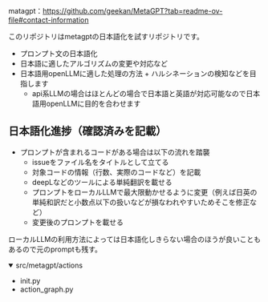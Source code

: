 matagpt：https://github.com/geekan/MetaGPT?tab=readme-ov-file#contact-information

このリポジトリはmetagptの日本語化を試すリポジトリです。
- プロンプト文の日本語化
- 日本語に適したアルゴリズムの変更や対応など
- 日本語用openLLMに適した処理の方法 + ハルシネーションの検知などを目指します
    - api系LLMの場合はほとんどの場合で日本語と英語が対応可能なので日本語用openLLMに目的を合わせます

## 日本語化進捗（確認済みを記載）
- プロンプトが含まれるコードがある場合は以下の流れを踏襲
    - issueをファイル名をタイトルとして立てる
    - 対象コードの情報（行数、実際のコードなど）を記載
    - deepLなどのツールによる単純翻訳を載せる
    - プロンプトをローカルLLMで最大限動かせるように変更（例えば日英の単純和訳だと小数点以下の扱いなどが損なわれやすいためそこを修正など）
    - 変更後のプロンプトを載せる

ローカルLLMの利用方法によっては日本語化しきらない場合のほうが良いこともあるので元のpromptも残す。
<details open><summary>src/metagpt/actions</summary>


- init.py
- action_graph.py

</details>